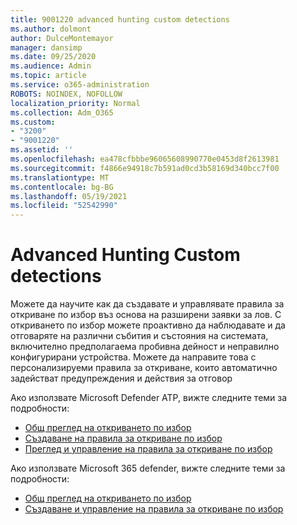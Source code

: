 ```yaml
---
title: 9001220 advanced hunting custom detections
ms.author: dolmont
author: DulceMontemayor
manager: dansimp
ms.date: 09/25/2020
ms.audience: Admin
ms.topic: article
ms.service: o365-administration
ROBOTS: NOINDEX, NOFOLLOW
localization_priority: Normal
ms.collection: Adm_O365
ms.custom:
- "3200"
- "9001220"
ms.assetid: ''
ms.openlocfilehash: ea478cfbbbe96065608990770e0453d8f2613981
ms.sourcegitcommit: f4866e94918c7b591ad0cd3b58169d340bcc7f00
ms.translationtype: MT
ms.contentlocale: bg-BG
ms.lasthandoff: 05/19/2021
ms.locfileid: "52542990"
---
```

# <a name="advanced-hunting-custom-detections"></a>Advanced Hunting Custom detections

Можете да научите как да създавате и управлявате правила за откриване по избор въз основа на разширени заявки за лов. С откриването по избор можете проактивно да наблюдавате и да отговаряте на различни събития и състояния на системата, включително предполагаема пробивна дейност и неправилно конфигурирани устройства. Можете да направите това с персонализируеми правила за откриване, които автоматично задействат предупреждения и действия за отговор
  
Ако използвате Microsoft Defender ATP, вижте следните теми за подробности: 
- [Общ преглед на откриването по избор](/windows/security/threat-protection/microsoft-defender-atp/overview-custom-detections)
- [Създаване на правила за откриване по избор](/windows/security/threat-protection/microsoft-defender-atp/custom-detection-rules)
- [Преглед и управление на правила за откриване по избор](/windows/security/threat-protection/microsoft-defender-atp/custom-detections-manage)

Ако използвате Microsoft 365 defender, вижте следните теми за подробности: 
- [Общ преглед на откриването по избор](/microsoft-365/security/mtp/custom-detections-overview)
- [Създаване и управление на правила за откриване по избор](/microsoft-365/security/mtp/custom-detection-rules)
